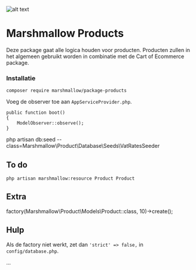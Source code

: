 ![alt text](https://cdn.marshmallow-office.com/media/images/logo/marshmallow.transparent.red.png "marshmallow.")

# Marshmallow Products
Deze package gaat alle logica houden voor producten. Producten zullen in het algemeen gebruikt worden in combinatie met de Cart of Ecommerce package.

### Installatie
```
composer require marshmallow/package-products
```

Voeg de observer toe aan `AppServiceProvider.php`.
```
public function boot()
{
    ModelObserver::observe();
}
```

php artisan db:seed --class=Marshmallow\\Product\\Database\\Seeds\\VatRatesSeeder

## To do
`php artisan marshmallow:resource Product Product`

## Extra
factory(Marshmallow\Product\Models\Product::class, 10)->create();

## Hulp
Als de factory niet werkt, zet dan `'strict' => false,` in `config/database.php`.

...